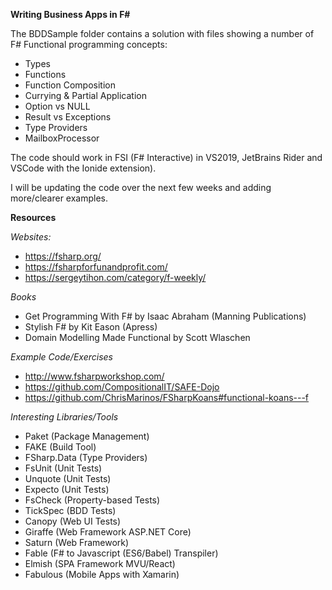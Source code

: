  **Writing Business Apps in F#**

The BDDSample folder contains a solution with files showing a number of F# Functional programming concepts:

- Types
- Functions
- Function Composition
- Currying & Partial Application
- Option vs NULL
- Result vs Exceptions
- Type Providers
- MailboxProcessor

The code should work in FSI (F# Interactive) in VS2019, JetBrains Rider and VSCode with the Ionide extension).

I will be updating the code over the next few weeks and adding more/clearer examples.

**Resources**

*Websites:*

- https://fsharp.org/
- https://fsharpforfunandprofit.com/
- https://sergeytihon.com/category/f-weekly/

*Books*

- Get Programming With F# by Isaac Abraham (Manning Publications)
- Stylish F# by Kit Eason (Apress)
- Domain Modelling Made Functional by Scott Wlaschen

*Example Code/Exercises*

- http://www.fsharpworkshop.com/
- https://github.com/CompositionalIT/SAFE-Dojo
- https://github.com/ChrisMarinos/FSharpKoans#functional-koans---f


*Interesting Libraries/Tools*

- Paket (Package Management)
- FAKE (Build Tool)
- FSharp.Data (Type Providers)
- FsUnit (Unit Tests)
- Unquote (Unit Tests)
- Expecto (Unit Tests)
- FsCheck (Property-based Tests)
- TickSpec (BDD Tests)
- Canopy (Web UI Tests)
- Giraffe (Web Framework ASP.NET Core)
- Saturn (Web Framework)
- Fable (F# to Javascript (ES6/Babel) Transpiler)
- Elmish (SPA Framework MVU/React)
- Fabulous (Mobile Apps with Xamarin)
 